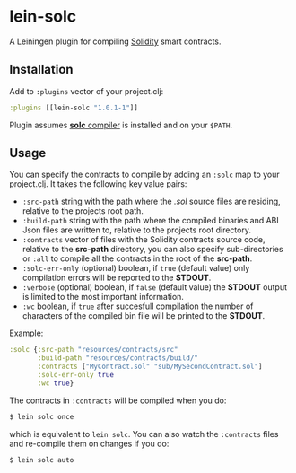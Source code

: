 # lein-solc

A Leiningen plugin for compiling [Solidity](https://solidity.readthedocs.io/) smart contracts.

## Installation

Add to `:plugins` vector of your project.clj:

```clojure
:plugins [[lein-solc "1.0.1-1"]]
```
Plugin assumes [**solc** compiler](http://solidity.readthedocs.io/en/v0.4.21/installing-solidity.html) is installed and on your `$PATH`.

## Usage

You can specify the contracts to compile by adding an `:solc` map to your project.clj.
It takes the following key value pairs:
* `:src-path` string with the path where the *.sol* source files are residing, relative to the projects root path.
* `:build-path` string with the path where the compiled binaries and ABI Json files are written to, relative to the projects root directory.
* `:contracts` vector of files with the Solidity contracts source code, relative to the **src-path** directory, you can also specify sub-directories or `:all` to compile all the contracts in the root of the **src-path**.
* `:solc-err-only` (optional) boolean, if `true` (default value) only compilation errors will be reported to the **STDOUT**.
* `:verbose` (optional) boolean, if `false` (default value) the **STDOUT** output is limited to the most important information.
* `:wc` boolean, if `true` after succesfull compilation the number of characters of the compiled bin file will be printed to the **STDOUT**.

Example:

```clojure
:solc {:src-path "resources/contracts/src"
       :build-path "resources/contracts/build/"
       :contracts ["MyContract.sol" "sub/MySecondContract.sol"]
       :solc-err-only true
       :wc true}
```

The contracts in `:contracts` will be compiled when you do:

```bash
$ lein solc once
```

which is equivalent to `lein solc`. You can also watch the `:contracts` files and re-compile them on changes if you do:

```bash
$ lein solc auto
```
